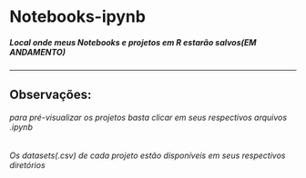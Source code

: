 # Notebooks-ipynb
##### Local onde meus Notebooks e projetos em R estarão salvos(EM ANDAMENTO)
***
## Observações:
###### para pré-visualizar os projetos basta clicar em seus respectivos arquivos .ipynb
###### Os datasets(.csv) de cada projeto estão disponíveis em seus respectivos diretórios

